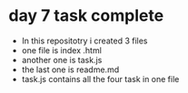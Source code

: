 # day 7 task complete
+ In this repositotry i created 3 files
+ one file is index .html
+ another one is task.js
+ the last one is readme.md
+ task.js contains all the four task in one file